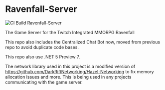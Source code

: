 # Ravenfall-Server
![CI Build Ravenfall-Server](https://github.com/zerratar/Ravenfall-Server/workflows/CI%20Build%20Ravenfall-Server/badge.svg)

The Game Server for the Twitch Integrated MMORPG Ravenfall

This repo also includes the Centralized Chat Bot now, moved from previous repo to avoid duplicate code bases.

This repo also use .NET 5 Preview 7.

The network library used in this project is a modified version of https://github.com/DarkRiftNetworking/Hazel-Networking to fix memory allocation issues and more. This is being used in any projects communicating with the game server.